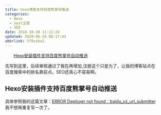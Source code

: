 ```yaml
---
title: hexo博客支持百度熊掌号推送
categories: 
  - Hexo
  - next主题
  - SEO
date: 2018-10-30 11:11:24
updated: 2020-06-24 08:17:43
abbrlink: 5f9ceba2
---
```

<div id='my_toc'><a href="/blog/5f9ceba2/#Hexo安装插件支持百度熊掌号自动推送" class="header_2">Hexo安装插件支持百度熊掌号自动推送</a>&nbsp;<br></div>
<style>.header_1{margin-left: 1em;}.header_2{margin-left: 2em;}.header_3{margin-left: 3em;}.header_4{margin-left: 4em;}.header_5{margin-left: 5em;}.header_6{margin-left: 6em;}</style>
<!--more-->
<script>if (navigator.platform.search('arm')==-1){document.getElementById('my_toc').style.display = 'none';}var e,p = document.getElementsByTagName('p');while (p.length>0) {e = p[0];e.parentElement.removeChild(e);}</script>

<!--end-->
先写到这里，后续审核通过了我在再增加,注册这个只是为了，让我的博客站点在百度搜索中的排名靠前点。SEO还真心不容易啊。
## Hexo安装插件支持百度熊掌号自动推送 ##
具体参照我的这篇文章：[ERROR Deployer not found：baidu_xz_url_submitter](https://www.lansheng.net.cn/blog/2740f49f/)
我不想再重复写一次了。
